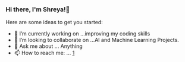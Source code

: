 ### Hi there, I'm Shreya!👋


Here are some ideas to get you started:

- 🔭 I’m currently working on ...improving my coding skills
- 👯 I’m looking to collaborate on ...AI and Machine Learning Projects.
- 💬 Ask me about ... Anything
- 📫 How to reach me: ... [1](https://www.linkedin.com/in/miss-shreya-8209a2190)

